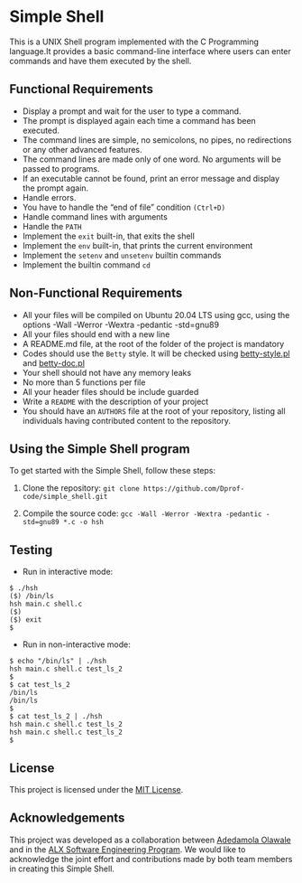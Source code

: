 # Simple Shell

This is a UNIX Shell program implemented with the C Programming language.It provides a basic command-line interface where users can enter commands and have them executed by the shell.

## Functional Requirements

- Display a prompt and wait for the user to type a command.
- The prompt is displayed again each time a command has been executed.
- The command lines are simple, no semicolons, no pipes, no redirections or any other advanced features.
- The command lines are made only of one word. No arguments will be passed to programs.
- If an executable cannot be found, print an error message and display the prompt again.
- Handle errors.
- You have to handle the “end of file” condition `(Ctrl+D)`
- Handle command lines with arguments
- Handle the `PATH`
- Implement the `exit` built-in, that exits the shell
- Implement the `env` built-in, that prints the current environment
- Implement the `setenv` and `unsetenv` builtin commands
- Implement the builtin command `cd`


## Non-Functional Requirements

- All your files will be compiled on Ubuntu 20.04 LTS using gcc, using the options -Wall -Werror -Wextra -pedantic -std=gnu89
- All your files should end with a new line
- A README.md file, at the root of the folder of the project is mandatory
- Codes should use the `Betty` style. It will be checked using [betty-style.pl](https://github.com/alx-tools/Betty/blob/master/betty-style.pl) and [betty-doc.pl](https://github.com/alx-tools/Betty/blob/master/betty-doc.pl)
- Your shell should not have any memory leaks
- No more than 5 functions per file
- All your header files should be include guarded
- Write a `README` with the description of your project
- You should have an `AUTHORS` file at the root of your repository, listing all individuals having contributed content to the repository.

## Using the Simple Shell program

To get started with the Simple Shell, follow these steps:

1. Clone the repository:
`git clone https://github.com/Dprof-code/simple_shell.git`

2. Compile the source code:
`gcc -Wall -Werror -Wextra -pedantic -std=gnu89 *.c -o hsh`


## Testing

- Run in interactive mode:

```
$ ./hsh
($) /bin/ls
hsh main.c shell.c
($)
($) exit
$
```

- Run in non-interactive mode:

```
$ echo "/bin/ls" | ./hsh
hsh main.c shell.c test_ls_2
$
$ cat test_ls_2
/bin/ls
/bin/ls
$
$ cat test_ls_2 | ./hsh
hsh main.c shell.c test_ls_2
hsh main.c shell.c test_ls_2
$
```

## License

This project is licensed under the [MIT License](LICENSE).


## Acknowledgements

This project was developed as a collaboration between [Adedamola Olawale](https://github.com/dprof-code) and []() in the [ALX Software Engineering Program](https://www.alxafrica.com/software-engineering/). We would like to acknowledge the joint effort and contributions made by both team members in creating this Simple Shell.
